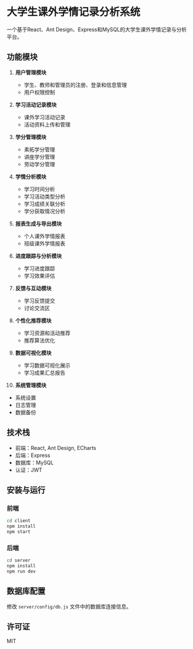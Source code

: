 # 大学生课外学情记录分析系统

一个基于React、Ant Design、Express和MySQL的大学生课外学情记录与分析平台。

## 功能模块

1. **用户管理模块**
   - 学生、教师和管理员的注册、登录和信息管理
   - 用户权限控制

2. **学习活动记录模块**
   - 课外学习活动记录
   - 活动资料上传和管理

3. **学分管理模块**
   - 素拓学分管理
   - 讲座学分管理
   - 劳动学分管理

4. **学情分析模块**
   - 学习时间分析
   - 学习活动类型分析
   - 学习成绩关联分析
   - 学分获取情况分析

5. **报表生成与导出模块**
   - 个人课外学情报表
   - 班级课外学情报表

6. **进度跟踪与分析模块**
   - 学习进度跟踪
   - 学习效果评估

7. **反馈与互动模块**
   - 学习反馈提交
   - 讨论交流区

8. **个性化推荐模块**
   - 学习资源和活动推荐
   - 推荐算法优化

9. **数据可视化模块**
   - 学习数据可视化展示
   - 学习成果汇总报告

10. **系统管理模块**
   - 系统设置
   - 日志管理
   - 数据备份

## 技术栈

- 前端：React, Ant Design, ECharts
- 后端：Express
- 数据库：MySQL
- 认证：JWT

## 安装与运行

### 前端

```bash
cd client
npm install
npm start
```

### 后端

```bash
cd server
npm install
npm run dev
```

## 数据库配置

修改 `server/config/db.js` 文件中的数据库连接信息。

## 许可证

MIT 